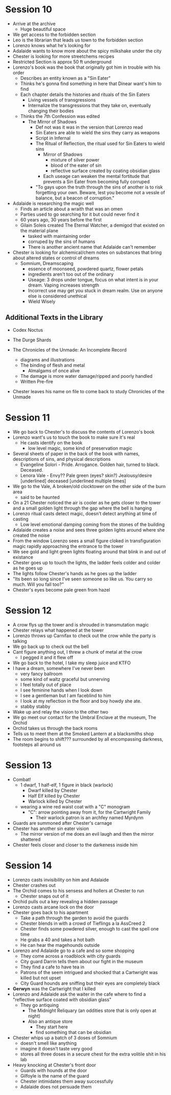 # Session 10
- Arrive at the archive
    - Huge beautiful space
- We get access to the forbidden section
- Leo is the librarian that leads us town to the forbidden section
- Lorenzo knows what he's looking for
- Adalaide wants to know more about the spicy milkshake under the city
- Chester is looking for more streetchems recipes
- Restricted Section is approx 50 ft underground
- Lorenzo's book was the book that originally got him in trouble with his order
    - Describes an entity known as a "Sin Eater"
    - Thinks he's gonna find something in here that Dinear want's him to find
    - Each chapter details the histories and rituals of the Sin Eaters
        - Living vessels of transgressions
        - Internalize the transgressions that they take on, eventually changing their bodies
    - Thinks the 7th Confession was edited
        - The Mirror of Shadows
            - Def not was it was in the version that Lorenzo read
            - Sin Eaters are able to wield the sins they carry as weapons
            - Script in Infernal
            - The Ritual of Reflection, the ritual used for Sin Eaters to wield sins
                - Mirror of Shadows
                    - mixture of silver power
                    - blood of the eater of sin
                    - reflective surface created by coating obsidian glass
                - Each useage can weaken the mental fortitude that prevents a Sin Eater from becoming fully corruped
            - "To gays upon the truth through the sins of another is to risk forgetting your own. Beware, lest you become not a vessle of balance, but a beacon of corruption."
- Adalaide is researching the magic well
    - Finds an article about a wraith that was an omen 
    - Parties used to go searching for it but could never find it 
    - 60 years ago, 30 years before the first
    - Gilain Soleis created The Eternal Watcher, a demigod that existed on the material plane
        - tasked with maintaining order
        - corruped by the sins of humans
        - There is another ancient name that Adalaide can't remember
- Chester is looking for alchemical/chem notes on substances that bring about altered states or control of dreams
    - Somnium, Dreamscaping
        - essence of moonseed, powdered quartz, flower petals
        - ingredients aren't too out of the ordinary
        - Useage: 3 drops under tongue, focus on what intent is in your dream. Vaping increases strength
        - Incorrect use may get you stuck in dream realm. Use on anyone else is considered unethical
        - Wield Wisely
## Additional Texts in the Library
- Codex Noctus
- The Durge Shards
- The Chronicles of the Unmade: An Incomplete Record
    - diagrams and illustrations
    - The binding of flesh and metal
        - Almalgams of once alive
    - The damage is more water damage/ripped and poorly handled
    - Written Pre-fire

- Chester leaves his name on file to come back to study Chronicles of the Unmade

# Session 11
- We go back to Chester's to discuss the contents of Lorenzo's book
- Lorenzo want's us to touch the book to make sure it's real
    - He casts identify on the book
        - low level magic, some kind of preservation magic
- Several sheets of paper in the back of the book with names, descriptions of sins, and physical descriptions
    - Evangeline Solori - Pride. Arrogance.
        Golden hair, turned to black.
        Deceased.
    - Lenora Vale - Envy??
        Pale green (eyes? skin?)
        Jealousy/desire [underlined]
        deceased [underlined multiple times]
- We go to the Vale, A broken/old clocktower on the other side of the burn area
    - said to be haunted
- On a 21 Chester noticed the air is cooler as he gets closer to the tower and a small golden light through the gap where the bell is hanging
- Lorenzo ritual casts detect magic, doesn't detect anything at time of casting
    - Low level emotional damping coming from the stones of the building
- Adalaide creates a noise and sees three golden lights around where she created the noise
- From the window Lorenzo sees a small figure cloked in transfiguration magic rapidly approaching the entrance to the tower
- We see gold and light green lights floating around that blink in and out of existance
- Chester goes up to touch the lights, the ladder feels colder and colder as he goes up
- The lights follow Chester's hands as he goes up the ladder
- "Its been so long since I've seen someone so like us. You carry so much. Will you fall too?"
- Chester's eyes become pale green from hazel

# Session 12
- A crow flys up the tower and is shrouded in transmutation magic
- Chester relays what happened at the tower
- Lorenzo throws up Carnifax to check out the crow while the party is talking
- We go back up to check out the bell
- Cant figure anything out, I threw a chunk of metal at the crow
    - I pegged it and it flew off
- We go back to the hotel, I take my sleep juice and KTFO
- I have a dream, somewhere I've never been
    - very fancy ballroom
    - some kind of waltz graceful but unnerving
    - I feel totally out of place
    - I see feminine hands when I look down
    - I see a gentleman but I am faceblind to him
    - I look at my reflection in the floor and boy howdy she ate.
    - stabby stabby
- Wake up and relay the vision to the other two
- We go meet our contact for the Umbral Enclave at the museum, The Orchid
- Orchid takes us through the back rooms
- Tells us to meet them at the Smoked Lantern at a blacksmiths shop
- The room begins to shift??? surrounded by all encompassing darkness, footsteps all around us

# Session 13
- Combat!
    - 1 dwarf, 1 half-elf, 1 figure in black (warlock)
        - Dwarf killed by Chester
        - Half Elf killed by Chester
        - Warlock killed by Chester
    - wearing a wine red waist coat with a "C" monogram
        - "C": arrow pointing away from it, for the Cartwright Family
            - Their warlock patron is an archfey named Myrdynn
- Guards are summoned after Chester's carnage
- Chester has another sin eater vision
    - The mirror version of me does an evil laugh and then the mirror shattered
- Chester feels closer and closer to the darkeness inside him

# Session 14
- Lorenzo casts invisibility on him and Adalaide
- Chester crashes out
- The Orchid comes to his sensess and hollers at Chester to run
    - Chester snaps out of it
- Orchid pulls out a key revealing a hidden passage
- Lorenzo casts arcane lock on the door
- Chester goes back to his apartment
    - Take a path through the garden to avoid the guards
    - Chester blends in with a crowd of Tieflings a la AssCreed 2
    - Chester finds some powdered silver, enough to cast the spell one time
    - He grabs a 40 and takes a hot bath
    - He can hear the magehounds outside
- Lorenzo and Adalaide go to a cafe and so some shopping
    - They come across a roadblock with city guards
    - City guard Darrin tells them about our fight in the museum
    - They find a cafe to have tea in
    - Patrons of the seem intrigued and shocked that a Cartwright was killed but not upset
    - City Guard hounds are sniffing but their eyes are completely black
- **Gerwyn** was the Cartwright that I killed
- Lorenzo and Adalaide ask the waiter in the cafe where to find a "reflective surface coated with obsidian glass"
    - They go antiquing
        - The Midnight Reliquary (an oddities store that is only open at night)
        - Also an antique store
            - They start here
            - find something that can be obsidian
- Chester whips up a batch of 3 doses of Somnium
    - doesn't smell like anything
    - imagine it doesn't taste very good
    - stores all three doses in a secure chest for the extra volitile shit in his lab
- Heavy knocking at Chester's front door
    - Guards with hounds at the door
    - Gilfoyle is the name of the guard
    - Chester intimidates them away successfully
    - Adalaide does not persuade them
